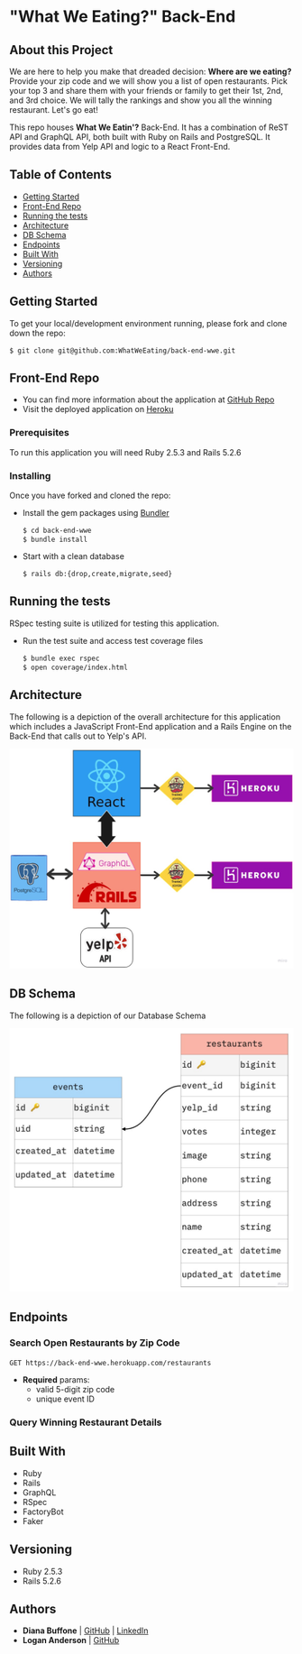 # "What We Eating?" Back-End

## About this Project
We are here to help you make that dreaded decision: **Where are we eating?**
Provide your zip code and we will show you a list of open restaurants.
Pick your top 3 and share them with your friends or family to get their 1st, 2nd, and 3rd choice. We will tally the rankings and show you all the winning restaurant. Let's go eat!


This repo houses **What We Eatin'?** Back-End. It has a combination of ReST API and GraphQL API, both built with Ruby on Rails and PostgreSQL. It provides data from Yelp API and logic to a React Front-End.


## Table of Contents

  - [Getting Started](#getting-started)
  - [Front-End Repo](#front-end-repo)
  - [Running the tests](#running-the-tests)
  - [Architecture](#architecture)
  - [DB Schema](#db-schema)
  - [Endpoints](#endpoints)
  - [Built With](#built-with)
  - [Versioning](#versioning)
  - [Authors](#authors)

## Getting Started

To get your local/development environment running, please fork and clone down the repo:
  ```shell
  $ git clone git@github.com:WhatWeEating/back-end-wwe.git
  ```

## Front-End Repo

-  You can find more information about the application at [GitHub Repo](https://github.com/WhatWeEating/front-end-wwe)
- Visit the deployed application on [Heroku](https://mysterious-cove-94790.herokuapp.com/)

### Prerequisites

To run this application you will need Ruby 2.5.3 and Rails 5.2.6

### Installing
Once you have forked and cloned the repo:
- Install the gem packages using [Bundler](https://bundler.io/)
  ```shell
  $ cd back-end-wwe
  $ bundle install
  ```

- Start with a clean database
  ```shell
  $ rails db:{drop,create,migrate,seed}
  ```

## Running the tests
RSpec testing suite is utilized for testing this application.
- Run the test suite and access test coverage files
  ```shell
  $ bundle exec rspec
  $ open coverage/index.html
  ```

## Architecture
The following is a depiction of the overall architecture for this application which includes a JavaScript Front-End application and a Rails Engine on the Back-End that calls out to Yelp's API.

![](assets/README-3fa451ab.jpg)

## DB Schema
The following is a depiction of our Database Schema

![](assets/README-b48ee49d.jpg)

## Endpoints
### Search Open Restaurants by Zip Code
`GET https://back-end-wwe.herokuapp.com/restaurants`
- **Required** params:
  - valid 5-digit zip code
  - unique event ID

<!-- Include example resquest and response here  -->

### Query Winning Restaurant Details
<!-- - **Required** query params:
  - `location`
  - `vintage` -->
<!-- Include example resquest and response here  -->

## Built With
- Ruby
- Rails
- GraphQL
- RSpec
- FactoryBot
- Faker


## Versioning
- Ruby 2.5.3
- Rails 5.2.6

## Authors
<!-- - **Ashish Malla**
| [GitHub](https://github.com/asiisii) |
  [LinkedIn](https://www.linkedin.com/in/adam-bowers-06a871209/) -->
- **Diana Buffone**
| [GitHub](https://github.com/Diana20920) |
[LinkedIn](https://www.linkedin.com/in/dianabuffone/)
- **Logan Anderson**
| [GitHub](https://github.com/loganjacob76)
<!-- - **Matt Craig**
| [GitHub](https://github.com/mcraig2342) |
- **Pat Findley**
|  [GitHub](https://github.com/Patfindley) |
    [LinkedIn](https://www.linkedin.com/in/patfindley/)
- **Robert DeRouin**
|    [GitHub](https://github.com/robertjosephderouin) |
    [LinkedIn](https://www.linkedin.com/in/robert-derouin-7a2601173/) -->
